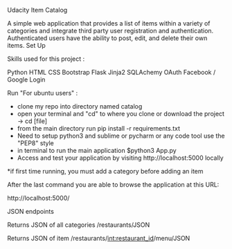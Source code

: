 Udacity Item Catalog

A simple web application that provides a list of items within a variety of categories and integrate third party user registration and authentication. Authenticated users have the ability to post, edit, and delete their own items.
Set Up

 

Skills used for this project :

Python
HTML
CSS
Bootstrap
Flask
Jinja2
SQLAchemy
OAuth
Facebook / Google Login



Run "For ubuntu users" :

- clone my repo into directory named catalog
- open your terminal and "cd" to where you clone or download the project -> cd [file]
- from the main directory run pip install -r requirements.txt
- Need to setup python3 and sublime or pycharm or any code tool use the "PEP8" style
- in terminal to run the main application  $python3 App.py
- Access and test your application by visiting http://localhost:5000 locally

*if first time running, you must add a category before adding an item


After the last command you are able to browse the application at this URL:

http://localhost:5000/

JSON endpoints

Returns JSON of all categories
/restaurants/JSON



Returns JSON of item
/restaurants/<int:restaurant_id>/menu/JSON


